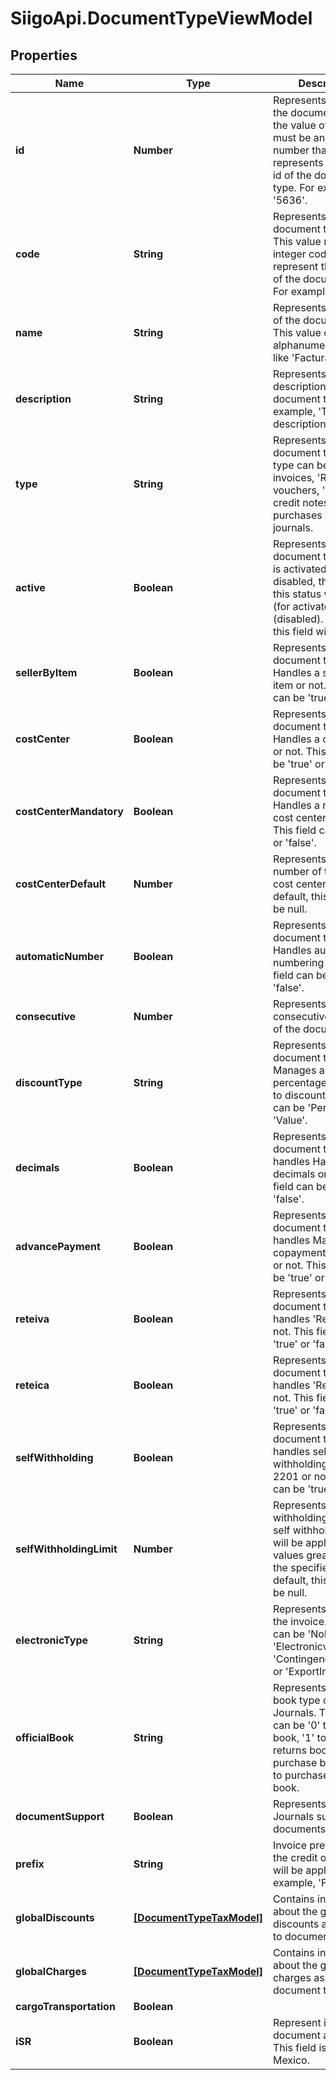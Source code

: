 # SiigoApi.DocumentTypeViewModel

## Properties

Name | Type | Description | Notes
------------ | ------------- | ------------- | -------------
**id** | **Number** | Represents the id of the document type, the value of this field must be an integer  number that represents the unique id of the document type. For example &#39;5636&#39;. | [optional] 
**code** | **String** | Represents the document type code. This value must be an integer  code that will represent the code id of the document type. For example, &#39;1&#39;. | [optional] 
**name** | **String** | Represents the name of the document type. This value can be an alphanumeric name  like &#39;Factura&#39; (invoice). | [optional] 
**description** | **String** | Represents the description of the document type. For example, &#39;This is a description&#39;. | [optional] 
**type** | **String** | Represents the document types. This type can be &#39;FV&#39; to invoices, &#39;RC&#39; to vouchers,   &#39;NC&#39; to credit notes, &#39;FC&#39; to purchases or, &#39;CC&#39; to journals. | [optional] 
**active** | **Boolean** | Represents if document type status is activated or disabled,   the value of this status will be true (for activated) or false (disabled).  By default, this field will be true. | [optional] 
**sellerByItem** | **Boolean** | Represents if the document type Handles a seller by item or not.  This field can be &#39;true&#39; or &#39;false&#39;. | [optional] 
**costCenter** | **Boolean** | Represents if the document type Handles a cost center or not.  This field can be &#39;true&#39; or &#39;false&#39;. | [optional] 
**costCenterMandatory** | **Boolean** | Represents if the document type Handles a required cost center or not.  This field can be &#39;true&#39; or &#39;false&#39;. | [optional] 
**costCenterDefault** | **Number** | Represents the id number of the default cost center.  By default, this field will be null. | [optional] 
**automaticNumber** | **Boolean** | Represents if the document type Handles automatic numbering or not.  This field can be &#39;true&#39; or &#39;false&#39;. | [optional] 
**consecutive** | **Number** | Represents the consecutive number of the document type. | [optional] 
**discountType** | **String** | Represents if the document type Manages a percentage or a value to discounts.  This field can be &#39;Percentage&#39; or &#39;Value&#39;. | [optional] 
**decimals** | **Boolean** | Represents if the document type handles Handles decimals or not.  This field can be &#39;true&#39; or &#39;false&#39;. | [optional] 
**advancePayment** | **Boolean** | Represents if the document type handles Manage copayments/advances or not.  This field can be &#39;true&#39; or &#39;false&#39;. | [optional] 
**reteiva** | **Boolean** | Represents if the document type handles &#39;Reteiva&#39; or not.  This field can be &#39;true&#39; or &#39;false&#39;. | [optional] 
**reteica** | **Boolean** | Represents if the document type handles &#39;Reteica&#39; or not.  This field can be &#39;true&#39; or &#39;false&#39;. | [optional] 
**selfWithholding** | **Boolean** | Represents if the document type handles self-withholding decree 2201 or not.  This field can be &#39;true&#39; or &#39;false&#39;. | [optional] 
**selfWithholdingLimit** | **Number** | Represents the self withholding limit, the self withholding value will be applied only for values greater than the specified limit.  By default, this field will be null. | [optional] 
**electronicType** | **String** | Represents the type of the invoice. This type can be &#39;NoElectronic&#39;,   &#39;Electronicvoice&#39;, &#39;ContingencyInvoice&#39; or &#39;ExportInvoice&#39;. | [optional] 
**officialBook** | **String** | Represents the official book type of the Journals. This value can be &#39;0&#39; to sales book,  &#39;1&#39; to sales returns book, &#39;2&#39; to purchase book, or &#39;3&#39; to purchase return book. | [optional] 
**documentSupport** | **Boolean** | Represents if the Journals supports documents or not. | [optional] 
**prefix** | **String** | Invoice prefix to which the credit or payent will be applied. For example, &#39;FV-1&#39;. | [optional] 
**globalDiscounts** | [**[DocumentTypeTaxModel]**](DocumentTypeTaxModel.md) | Contains information about the global discounts associated to document type. | [optional] 
**globalCharges** | [**[DocumentTypeTaxModel]**](DocumentTypeTaxModel.md) | Contains information about the global charges associated to document type. | [optional] 
**cargoTransportation** | **Boolean** |  | [optional] 
**iSR** | **Boolean** | Represent if the document allows ISR. This field is only for Mexico. | [optional] 


